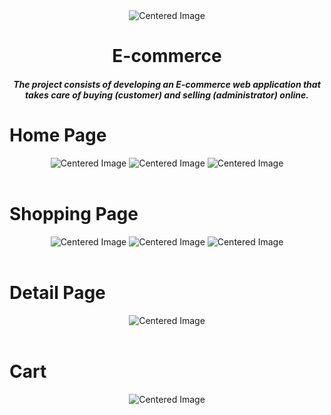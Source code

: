 <div align="center">
    <img src="https://www.zuplic.com/wp-content/uploads/2018/07/eCommerce-Animated-GIF.gif" alt="Centered Image">
</div>
<h1 align="center">E-commerce</h1>
<h5 align="center">The project consists of developing an E-commerce web application that takes care of buying (customer) and selling (administrator) online.</h5>

<h1 align="left">Home Page</h1>
<div align="center">
    <img src="https://user-images.githubusercontent.com/105887782/263550261-6a701eda-424e-4987-80de-cadfd11fa32c.png" alt="Centered Image">
    <img src="https://user-images.githubusercontent.com/105887782/263550448-20df5846-e84c-46a1-8764-ea2653004ee1.png" alt="Centered Image">
    <img src="https://user-images.githubusercontent.com/105887782/263550431-e0c51e8a-4eee-4605-9b2f-23a993769a53.png" alt="Centered Image">
</div>
<br>
<h1 align="left">Shopping Page</h1>
<div align="center">
    <img src="https://user-images.githubusercontent.com/105887782/263550632-a4830185-ea43-4e7a-9148-1adf43df9a10.png" alt="Centered Image">
    <img src="https://user-images.githubusercontent.com/105887782/263550689-7fa3cec5-b22e-4170-8913-84c5c38006e9.png" alt="Centered Image">
    <img src="https://user-images.githubusercontent.com/105887782/263550701-ecf62f2d-80ee-4ec2-8017-28d6c93044a2.png" alt="Centered Image">
</div>
<br>
<h1 align="left">Detail Page</h1>
<div align="center">
    <img src="https://user-images.githubusercontent.com/105887782/263550786-97e8fc36-31d1-4692-b051-ca4944fc7b43.png" alt="Centered Image">
</div>
<br>
<h1 align="left">Cart</h1>
<div align="center">
    <img src="https://user-images.githubusercontent.com/105887782/263550835-553d486d-e57d-485e-aba3-071c77530cbb.png" alt="Centered Image">
</div>


